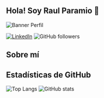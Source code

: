 ## Hola! Soy Raul Paramio 👋
![Banner Perfil](https://github.com/RaulParamio/RaulParamio/blob/main/BannerGitHubRaul.png)

[![LinkedIn](https://img.shields.io/badge/-LinkedIn-blue?style=flat-square&logo=LinkedIn&logoColor=white&link=https://www.linkedin.com/in/raulparamiosanzo/)](https://www.linkedin.com/in/raulparamiosanzo/)
![GitHub followers](https://img.shields.io/github/followers/RaulParamio)

## Sobre mí

## Estadísticas de GitHub

![Top Langs](https://github-readme-stats.vercel.app/api/top-langs/?username=RaulParamio&layout=compact)
![GitHub stats](https://github-readme-stats.vercel.app/api?username=RaulParamio&show_icons=true)
<!--
**RaulParamio/RaulParamio** is a ✨ _special_ ✨ repository because its `README.md` (this file) appears on your GitHub profile.

Here are some ideas to get you started:

- 🔭 I’m currently working on ...
- 🌱 I’m currently learning ...
- 👯 I’m looking to collaborate on ...
- 🤔 I’m looking for help with ...
- 💬 Ask me about ...
- 📫 How to reach me: ...
- 😄 Pronouns: ...
- ⚡ Fun fact: ...
-->
